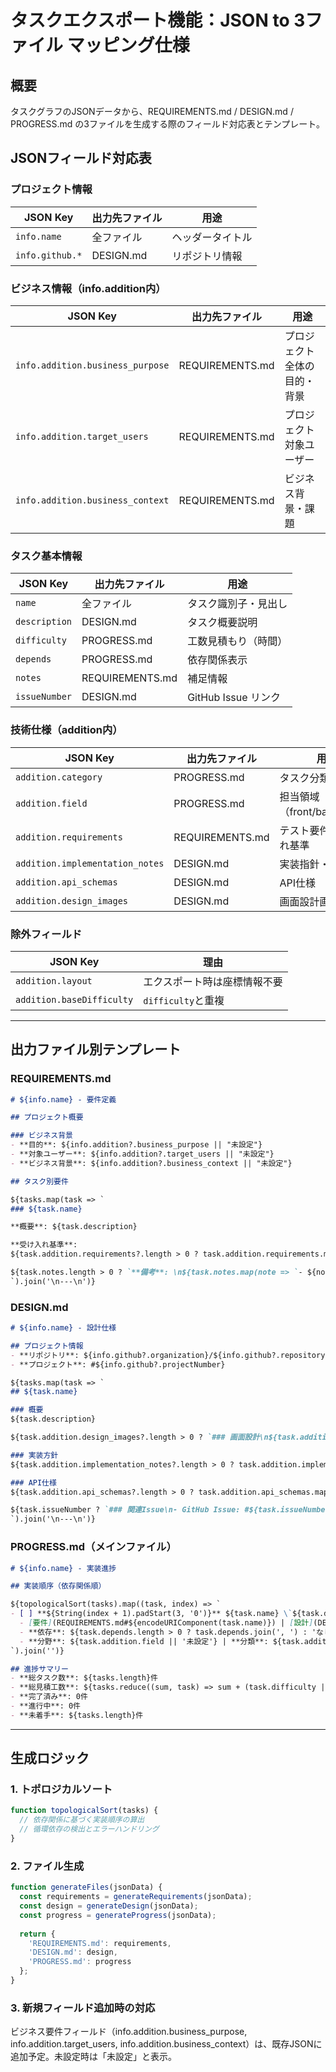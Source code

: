 # タスクエクスポート機能：JSON to 3ファイル マッピング仕様

## 概要
タスクグラフのJSONデータから、REQUIREMENTS.md / DESIGN.md / PROGRESS.md の3ファイルを生成する際のフィールド対応表とテンプレート。

## JSONフィールド対応表

### プロジェクト情報
| JSON Key | 出力先ファイル | 用途 |
|----------|---------------|------|
| `info.name` | 全ファイル | ヘッダータイトル |
| `info.github.*` | DESIGN.md | リポジトリ情報 |

### ビジネス情報（info.addition内）
| JSON Key | 出力先ファイル | 用途 |
|----------|---------------|------|
| `info.addition.business_purpose` | REQUIREMENTS.md | プロジェクト全体の目的・背景 |
| `info.addition.target_users` | REQUIREMENTS.md | プロジェクト対象ユーザー |
| `info.addition.business_context` | REQUIREMENTS.md | ビジネス背景・課題 |

### タスク基本情報
| JSON Key | 出力先ファイル | 用途 |
|----------|---------------|------|
| `name` | 全ファイル | タスク識別子・見出し |
| `description` | DESIGN.md | タスク概要説明 |
| `difficulty` | PROGRESS.md | 工数見積もり（時間） |
| `depends` | PROGRESS.md | 依存関係表示 |
| `notes` | REQUIREMENTS.md | 補足情報 |
| `issueNumber` | DESIGN.md | GitHub Issue リンク |

### 技術仕様（addition内）
| JSON Key | 出力先ファイル | 用途 |
|----------|---------------|------|
| `addition.category` | PROGRESS.md | タスク分類 |
| `addition.field` | PROGRESS.md | 担当領域（front/back/infra） |
| `addition.requirements` | REQUIREMENTS.md | テスト要件・受け入れ基準 |
| `addition.implementation_notes` | DESIGN.md | 実装指針・注意点 |
| `addition.api_schemas` | DESIGN.md | API仕様 |
| `addition.design_images` | DESIGN.md | 画面設計画像 |

### 除外フィールド
| JSON Key | 理由 |
|----------|------|
| `addition.layout` | エクスポート時は座標情報不要 |
| `addition.baseDifficulty` | `difficulty`と重複 |

---

## 出力ファイル別テンプレート

### REQUIREMENTS.md
```markdown
# ${info.name} - 要件定義

## プロジェクト概要

### ビジネス背景
- **目的**: ${info.addition?.business_purpose || "未設定"}
- **対象ユーザー**: ${info.addition?.target_users || "未設定"}
- **ビジネス背景**: ${info.addition?.business_context || "未設定"}

## タスク別要件

${tasks.map(task => `
### ${task.name}

**概要**: ${task.description}

**受け入れ基準**: 
${task.addition.requirements?.length > 0 ? task.addition.requirements.map(req => `- ${req}`).join('\n') : '未設定'}

${task.notes.length > 0 ? `**備考**: \n${task.notes.map(note => `- ${note}`).join('\n')}` : ''}
`).join('\n---\n')}
```

### DESIGN.md
```markdown
# ${info.name} - 設計仕様

## プロジェクト情報
- **リポジトリ**: ${info.github?.organization}/${info.github?.repository}
- **プロジェクト**: #${info.github?.projectNumber}

${tasks.map(task => `
## ${task.name}

### 概要
${task.description}

${task.addition.design_images?.length > 0 ? `### 画面設計\n${task.addition.design_images.map(img => `![画面設計](${img})`).join('\n')}` : ''}

### 実装方針
${task.addition.implementation_notes?.length > 0 ? task.addition.implementation_notes.map(note => `- ${note}`).join('\n') : '未設定'}

### API仕様
${task.addition.api_schemas?.length > 0 ? task.addition.api_schemas.map(api => `- ${api}`).join('\n') : 'なし'}

${task.issueNumber ? `### 関連Issue\n- GitHub Issue: #${task.issueNumber}` : ''}
`).join('\n---\n')}
```

### PROGRESS.md（メインファイル）
```markdown
# ${info.name} - 実装進捗

## 実装順序（依存関係順）

${topologicalSort(tasks).map((task, index) => `
- [ ] **${String(index + 1).padStart(3, '0')}** ${task.name} \`${task.difficulty}h\`
  - [要件](REQUIREMENTS.md#${encodeURIComponent(task.name)}) | [設計](DESIGN.md#${encodeURIComponent(task.name)})
  - **依存**: ${task.depends.length > 0 ? task.depends.join(', ') : 'なし'}
  - **分野**: ${task.addition.field || '未設定'} | **分類**: ${task.addition.category || '未設定'}
`).join('')}

## 進捗サマリー
- **総タスク数**: ${tasks.length}件
- **総見積工数**: ${tasks.reduce((sum, task) => sum + (task.difficulty || 0), 0)}時間
- **完了済み**: 0件
- **進行中**: 0件
- **未着手**: ${tasks.length}件
```

---

## 生成ロジック

### 1. トポロジカルソート
```javascript
function topologicalSort(tasks) {
  // 依存関係に基づく実装順序の算出
  // 循環依存の検出とエラーハンドリング
}
```

### 2. ファイル生成
```javascript
function generateFiles(jsonData) {
  const requirements = generateRequirements(jsonData);
  const design = generateDesign(jsonData);
  const progress = generateProgress(jsonData);
  
  return {
    'REQUIREMENTS.md': requirements,
    'DESIGN.md': design,  
    'PROGRESS.md': progress
  };
}
```

### 3. 新規フィールド追加時の対応
ビジネス要件フィールド（info.addition.business_purpose, info.addition.target_users, info.addition.business_context）は、既存JSONに追加予定。未設定時は「未設定」と表示。